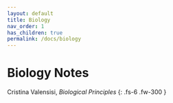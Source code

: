 ```yaml
---
layout: default
title: Biology
nav_order: 1
has_children: true
permalink: /docs/biology
---
```


# Biology Notes

Cristina Valensisi, *Biological Principles*
{: .fs-6 .fw-300 }
